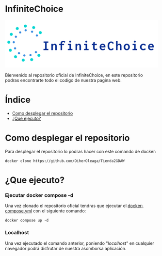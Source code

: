 # InfiniteChoice

![Logo InfiniteChoice](https://github.com/OiherOleaga/Tienda2GDAW/blob/documentacion/www/assets/Logo/logo.png)

Bienvenido al repositorio oficial de InfiniteChoice, en este repositorio podras encontrarte todo el codigo de nuestra pagina web.

# Índice

* [Como desplegar el repositorio](#como-desplegar-el-repositorio)
* [¿Que ejecuto?](#que-ejecuto)

# Como desplegar el repositorio

Para desplegar el repositorio lo podras hacer con este comando de docker:
```
docker clone https://github.com/OiherOleaga/Tienda2GDAW
```

# ¿Que ejecuto?
### Ejecutar docker compose -d
Una vez clonado el repositorio oficial tendras que ejecutar el [docker-compose.yml](https://github.com/OiherOleaga/Tienda2GDAW/blob/documentacion/docker-compose.yml) con el siguiente comando: 
```
docker compose up -d
```
### Localhost
Una vez ejecutado el comando anterior, poniendo "*localhost*" en cualquier navegador podrá disfrutar de nuestra asomborsa aplicación.